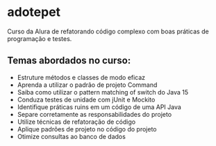 # adotepet
Curso da Alura de refatorando código complexo com boas práticas de programação e testes.

## Temas abordados no curso:

* Estruture métodos e classes de modo eficaz
* Aprenda a utilizar o padrão de projeto Command
* Saiba como utilizar o pattern matching of switch do Java 15
* Conduza testes de unidade com jUnit e Mockito
* Identifique práticas ruins em um código de uma API Java
* Separe corretamente as responsabilidades do projeto
* Utilize técnicas de refatoração de código
* Aplique padrões de projeto no código do projeto
* Otimize consultas ao banco de dados

